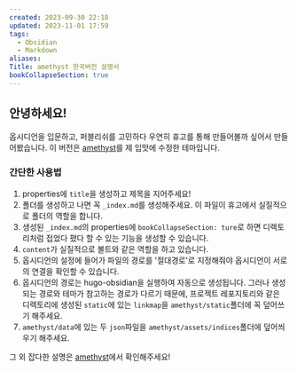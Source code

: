 ```yaml
---
created: 2023-09-30 22:18
updated: 2023-11-01 17:59
tags:
  - Obsidian
  - Markdown
aliases: 
Title: amethyst 한국버전 설명서
bookCollapseSection: true
---
```

## 안녕하세요!
옵시디언을 입문하고, 퍼블리쉬를 고민하다 우연히 휴고를 통해 만들어볼까 싶어서 만들어봤습니다. 이 버전은 [amethyst](https://github.com/64bitpandas/amethyst)를 제 입맛에 수정한 테마입니다.  


### 간단한 사용법
1. properties에 `title`을 생성하고 제목을 지어주세요!
2. 폴더를 생성하고 나면 꼭 `_index.md`를 생성해주세요. 이 파일이 휴고에서 실질적으로 폴더의 역할을 합니다. 
3. 생성된 `_index.md`의 properties에 `bookCollapseSection: ture`로 하면 디렉토리처럼 접었다 폈다 할 수 있는 기능을 생성할 수 있습니다.
4. `content`가 실질적으로 볼트와 같은 역할을 하고 있습니다. 
5. 옵시디언의 설정에 들어가 파일의 경로를 '절대경로'로 지정해줘야 옵시디언이 서로의 연결을 확인할 수 있습니다.
6. 옵시디언의 경로는 hugo-obsidian을 실행하여 자동으로 생성됩니다. 그러나 생성되는 경로와 테마가 참고하는 경로가 다르기 때문에,  프로젝트 레포지토리와 같은 디렉토리에 생성된 `static`에 있는 `linkmap`을 `amethyst/static`폴더에 꼭 덮어쓰기 해주세요.
7. `amethyst/data`에 있는 두 `json`파일을 `amethyst/assets/indices`폴더에 덮어씌우기 해주세요.

그 외 잡다한 설명은 [amethyst](https://github.com/64bitpandas/amethyst)에서 확인해주세요! 